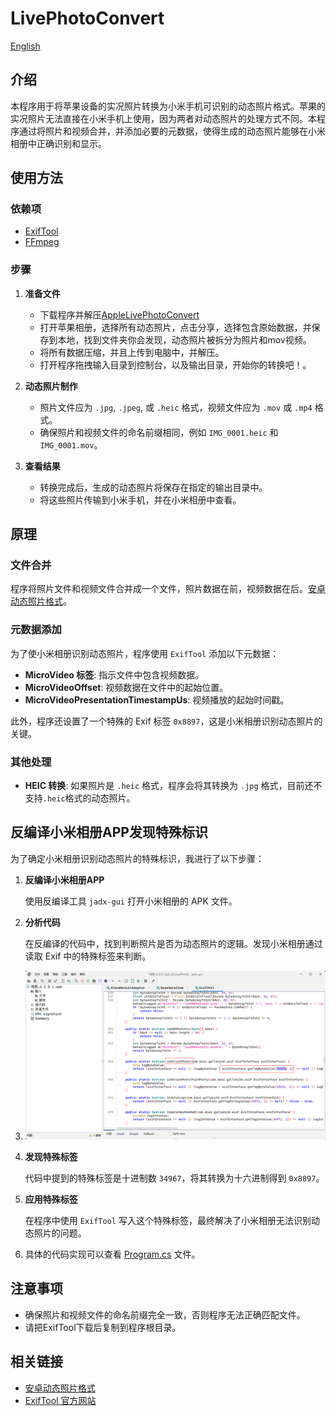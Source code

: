 # LivePhotoConvert
[English](/LivePhotoConvert/README.en.md) 
## 介绍

本程序用于将苹果设备的实况照片转换为小米手机可识别的动态照片格式。苹果的实况照片无法直接在小米手机上使用，因为两者对动态照片的处理方式不同。本程序通过将照片和视频合并，并添加必要的元数据，使得生成的动态照片能够在小米相册中正确识别和显示。

## 使用方法

### 依赖项

- [ExifTool](https://exiftool.org/)
- [FFmpeg](https://www.ffmpeg.org/)

### 步骤

1. **准备文件**
   - 下载程序并解压[AppleLivePhotoConvert](https://github.com/ZhiQiu-Kinsey/AppleLivePhotoConvert/releases/tag/1.0)
   - 打开苹果相册，选择所有动态照片，点击分享，选择包含原始数据，并保存到本地，找到文件夹你会发现，动态照片被拆分为照片和mov视频。
   - 将所有数据压缩，并且上传到电脑中，并解压。
   - 打开程序拖拽输入目录到控制台，以及输出目录，开始你的转换吧！。
	 
3. **动态照片制作**
   - 照片文件应为 `.jpg`, `.jpeg`, 或 `.heic` 格式，视频文件应为 `.mov` 或 `.mp4` 格式。
   - 确保照片和视频文件的命名前缀相同，例如 `IMG_0001.heic` 和 `IMG_0001.mov`。

4. **查看结果**

   - 转换完成后，生成的动态照片将保存在指定的输出目录中。
   - 将这些照片传输到小米手机，并在小米相册中查看。

## 原理

### 文件合并

程序将照片文件和视频文件合并成一个文件，照片数据在前，视频数据在后。[安卓动态照片格式](https://developer.android.com/media/platform/motion-photo-format?hl=zh-cn)。

### 元数据添加

为了使小米相册识别动态照片，程序使用 `ExifTool` 添加以下元数据：

- **MicroVideo 标签**: 指示文件中包含视频数据。
- **MicroVideoOffset**: 视频数据在文件中的起始位置。
- **MicroVideoPresentationTimestampUs**: 视频播放的起始时间戳。

此外，程序还设置了一个特殊的 Exif 标签 `0x8897`，这是小米相册识别动态照片的关键。

### 其他处理

- **HEIC 转换**: 如果照片是 `.heic` 格式，程序会将其转换为 `.jpg` 格式，目前还不支持`.heic`格式的动态照片。

## 反编译小米相册APP发现特殊标识

为了确定小米相册识别动态照片的特殊标识，我进行了以下步骤：

1. **反编译小米相册APP**

   使用反编译工具 `jadx-gui` 打开小米相册的 APK 文件。

2. **分析代码**

   在反编译的代码中，找到判断照片是否为动态照片的逻辑。发现小米相册通过读取 Exif 中的特殊标签来判断。
1. <img src=".\LivePhotoConvert\Docs\PixPin_2024-12-19_19-35-11.png" alt="">

3. **发现特殊标签**

   代码中提到的特殊标签是十进制数 `34967`，将其转换为十六进制得到 `0x8897`。

4. **应用特殊标签**

   在程序中使用 `ExifTool` 写入这个特殊标签，最终解决了小米相册无法识别动态照片的问题。
1. 具体的代码实现可以查看 [Program.cs](./Program.cs) 文件。

## 注意事项

- 确保照片和视频文件的命名前缀完全一致，否则程序无法正确匹配文件。
- 请把ExifTool下载后复制到程序根目录。

## 相关链接

- [安卓动态照片格式](https://developer.android.com/media/platform/motion-photo-format?hl=zh-cn)
- [ExifTool 官方网站](https://exiftool.org/)
